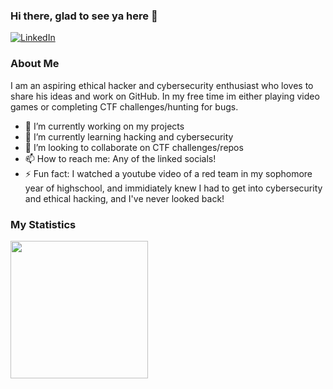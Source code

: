 ### Hi there, glad to see ya here 👋

[![LinkedIn](https://img.shields.io/badge/linkedin-%230077B5.svg?style=for-the-badge&logo=linkedin&logoColor=white)](https://www.linkedin.com/in/harrison-craig-401061224/)

### About Me
I am an aspiring ethical hacker and cybersecurity enthusiast who loves to share his ideas and work on GitHub. In my free time im either playing video games or completing CTF challenges/hunting for bugs.

- 🔭 I’m currently working on my projects
- 🌱 I’m currently learning hacking and cybersecurity
- 👯 I’m looking to collaborate on CTF challenges/repos
- 📫 How to reach me: Any of the linked socials!
- ⚡ Fun fact: I watched a youtube video of a red team in my sophomore year of highschool, and immidiately knew I had to get into cybersecurity and ethical hacking, and I've never looked back!

### My Statistics
<img height="220em" src="https://github-readme-stats.vercel.app/api?username=dxrk-kali&show_icons=true&hide_border=true&&count_private=true&include_all_commits=true" />
